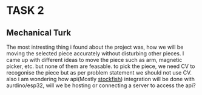 <h1>TASK 2</h1>
<h2>Mechanical Turk</h2>
The most intresting thing i found about the project was, how we will be moving the selected piece accurately without disturbing other pieces. I came up with different ideas to move the piece such as arm, magnetic picker, etc. but none of them are feasable.
to pick the piece, we need CV to recogonise the piece but as per problem statement we should not use CV. also i am wondering how api(Mostly <a href = "https://stockfishchess.org">stockfish</a>) integration will be done with aurdino/esp32, will we be hosting or connecting a server to access the api?

